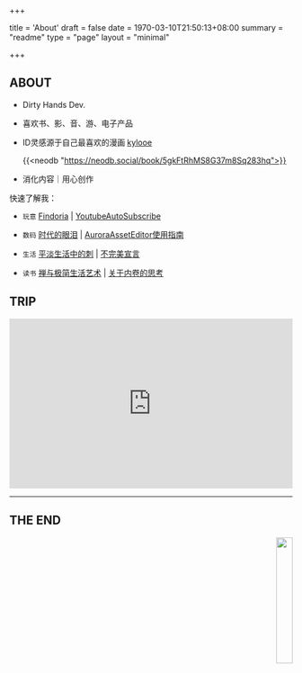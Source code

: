 +++

title = 'About'
draft = false
date = 1970-03-10T21:50:13+08:00
summary = "readme"
type = "page"
layout = "minimal"

+++
## ABOUT

- Dirty Hands Dev.

- 喜欢书、影、音、游、电子产品

- ID灵感源于自己最喜欢的漫画  [kylooe](https://neodb.social/book/5gkFtRhMS8G37m8Sq283hq)

  {{<neodb "https://neodb.social/book/5gkFtRhMS8G37m8Sq283hq">}}

- 消化内容｜用心创作

快速了解我：

- `玩意` [Findoria](https://github.com/looechao/Findoria) | [YoutubeAutoSubscribe](https://chromewebstore.google.com/detail/youtube-auto-subscribe/pgidfiofpgjbnfnjfplkloacifhfnomi)
- `数码` [时代的眼泪](https://looechao.com/posts/2024/cooltech/) | [AuroraAssetEditor使用指南](https://looechao.com/posts/2023/xbox360ftp/)

- `生活` [平淡生活中的刺](https://looechao.com/posts/2025/gastroenteritis/) | [不完美宣言](https://looechao.com/posts/2025/imperfection/)
- `读书` [禅与极简生活艺术](https://looechao.com/posts/2024/zenlife/) | [关于内卷的思考](https://looechao.com/posts/2024/involution/)

## TRIP

<div style="position: relative; width: 100%; max-width: 900px; padding-bottom: 60%; height: 0; overflow: hidden;">
  <iframe 
    src="https://www.google.com/maps/d/u/0/embed?mid=1gRnLdjkCbjBbVaMKE7TA-bBVkqvpn1E&ehbc=2E312F" 
    style="position: absolute; top: 0; left: 0; width: 100%; height: 100%; border: 0;" 
    allowfullscreen>
  </iframe>
</div>



---

## THE END

<p align="right">
  <a href="https://count.getloli.com/"><img src="https://count.getloli.com/get/@looechao?theme=asoul
" style="width:24%;"></a>
</p>